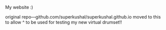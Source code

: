 My website :)

original repo—github.com/superkushal/superkushal.github.io
moved to this to allow ^ to be used for testing my new virtual drumset!!
